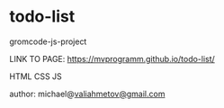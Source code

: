 # todo-list
gromcode-js-project

LINK TO PAGE:
https://mvprogramm.github.io/todo-list/

HTML
CSS
JS

author: michael@valiahmetov@gmail.com
